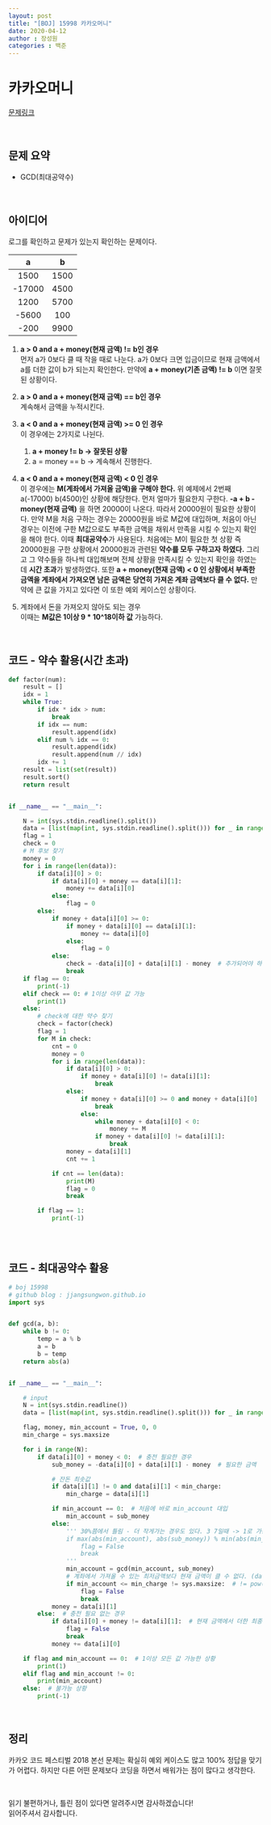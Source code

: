 ```yaml
---
layout: post
title: "[BOJ] 15998 카카오머니"
date: 2020-04-12
author : 장성원
categories : 백준
---
```


# 카카오머니

[문제링크](https://www.acmicpc.net/problem/15998)

<br>

## 문제 요약

- GCD(최대공약수)

  

<br>

## 아이디어

로그를 확인하고 문제가 있는지 확인하는 문제이다.

|   a    |  b   |
| :----: | :--: |
|  1500  | 1500 |
| -17000 | 4500 |
|  1200  | 5700 |
| -5600  | 100  |
|  -200  | 9900 |

1. **a > 0 and  a + money(현재 금액) != b인 경우**  
   먼저 a가 0보다 클 때 작을 때로 나눈다. a가 0보다 크면 입금이므로 현재 금액에서 a를 더한 값이 b가 되는지 확인한다.  만약에 **a + money(기존 금액) != b** 이면 잘못된 상황이다.     
2. **a > 0 and  a + money(현재 금액) == b인 경우**  
   계속해서 금액을 누적시킨다.

3. **a < 0 and  a + money(현재 금액) >= 0 인 경우**  
   이 경우에는 2가지로 나뉜다.  
   1) **a + money != b -> 잘못된 상황**   
   2) a = money == b -> 계속해서 진행한다.

4. **a < 0 and a + money(현재 금액) < 0 인 경우**  
   이 경우에는 **M(계좌에서 가져올 금액)을 구해야 한다.** 위 예제에서 2번째 a(-17000) b(4500)인 상황에 해당한다. 먼저 얼마가 필요한지 구한다. **-a + b - money(현재 금액)** 을 하면 20000이 나온다. 따라서 20000원이 필요한 상황이다. 만약 M을 처음 구하는 경우는 20000원을 바로 M값에 대입하며, 처음이 아닌 경우는 이전에 구한 M값으로도 부족한 금액을 채워서 만족을 시킬 수 있는지 확인을 해야 한다. 이때 **최대공약수**가 사용된다. 처음에는 M이 필요한 첫 상황 즉 20000원을 구한 상황에서 20000원과 관련된 **약수를 모두 구하고자 하였다.** 그리고 그 약수들을 하나씩 대입해보며 전체 상황을 만족시킬 수 있는지 확인을 하였는데 **시간 초과**가 발생하였다. 또한 **a + money(현재 금액) < 0 인 상황에서 부족한 금액을 계좌에서 가져오면 남은 금액은 당연히 가져온 계좌 금액보다 클 수 없다.** 만약에 큰 값을 가지고 있다면 이 또한 예외 케이스인 상황이다.

5. 계좌에서 돈을 가져오지 않아도 되는 경우  
   이때는 **M값은 1이상 9 * 10^18이하 값**  가능하다.



<br>

## 코드 - 약수 활용(시간 초과)

```python
def factor(num):
    result = []
    idx = 1
    while True:
        if idx * idx > num:
            break
        if idx == num:
            result.append(idx)
        elif num % idx == 0:
            result.append(idx)
            result.append(num // idx)
        idx += 1
    result = list(set(result))
    result.sort()
    return result


if __name__ == "__main__":

    N = int(sys.stdin.readline().split())
    data = [list(map(int, sys.stdin.readline().split())) for _ in range(N)]
    flag = 1
    check = 0
    # M 후보 찾기
    money = 0
    for i in range(len(data)):
        if data[i][0] > 0:
            if data[i][0] + money == data[i][1]:
                money += data[i][0]
            else:
                flag = 0
        else:
            if money + data[i][0] >= 0:
                if money + data[i][0] == data[i][1]:
                    money += data[i][0]
                else:
                    flag = 0
            else:
                check = -data[i][0] + data[i][1] - money  # 추가되어야 하는 돈 약수는 모두 후보
                break
    if flag == 0:
        print(-1)
    elif check == 0: # 1이상 아무 값 가능
        print(1)
    else:
        # check에 대한 약수 찾기
        check = factor(check)
        flag = 1
        for M in check:
            cnt = 0
            money = 0
            for i in range(len(data)):
                if data[i][0] > 0:
                    if money + data[i][0] != data[i][1]:
                        break
                else:
                    if money + data[i][0] >= 0 and money + data[i][0] != data[i][1]:
                        break
                    else:
                        while money + data[i][0] < 0:
                            money += M
                        if money + data[i][0] != data[i][1]:
                            break
                money = data[i][1]
                cnt += 1

            if cnt == len(data):
                print(M)
                flag = 0
                break

        if flag == 1:
            print(-1)



```

<br>



## 코드 - 최대공약수 활용

```python
# boj 15998
# github blog : jjangsungwon.github.io
import sys


def gcd(a, b):
    while b != 0:
        temp = a % b
        a = b
        b = temp
    return abs(a)


if __name__ == "__main__":

    # input
    N = int(sys.stdin.readline())
    data = [list(map(int, sys.stdin.readline().split())) for _ in range(N)]

    flag, money, min_account = True, 0, 0
    min_charge = sys.maxsize

    for i in range(N):
        if data[i][0] + money < 0:  # 충전 필요한 경우
            sub_money = -data[i][0] + data[i][1] - money  # 필요한 금액

            # 잔돈 최솟값
            if data[i][1] != 0 and data[i][1] < min_charge:
                min_charge = data[i][1]

            if min_account == 0:  # 처음에 바로 min_account 대입
                min_account = sub_money
            else:
                ''' 30%쯤에서 틀림 - 더 작게가는 경우도 있다. 3 7일때 -> 1로 가능(7 % 3 != 0이지만)
                if max(abs(min_account), abs(sub_money)) % min(abs(min_account), abs(sub_money)) != 0:  # 배수 관계 확인
                    flag = False
                    break
                '''
                min_account = gcd(min_account, sub_money)
                # 계좌에서 가져올 수 있는 최저금액보다 현재 금액이 클 수 없다. (data[i][0] + money < 0 이었기때문에)
                if min_account <= min_charge != sys.maxsize:  # != pow(10, 18)을 안하면 65% 틀림
                    flag = False
                    break
            money = data[i][1]
        else:  # 충전 필요 없는 경우
            if data[i][0] + money != data[i][1]:  # 현재 금액에서 더한 최종금액이 data[i][1]과 다르면 오류
                flag = False
                break
            money += data[i][0]

    if flag and min_account == 0:  # 1이상 모든 값 가능한 상황
        print(1)
    elif flag and min_account != 0:
        print(min_account)
    else:  # 불가능 상황
        print(-1)

```

<br>

## 정리

카카오 코드 페스티벌 2018 본선 문제는 확실히 예외 케이스도 많고 100% 정답을 맞기가 어렵다. 하지만 다른 어떤 문제보다 코딩을 하면서 배워가는 점이 많다고 생각한다.

<br>

읽기 불편하거나, 틀린 점이 있다면 알려주시면 감사하겠습니다!  
읽어주셔서 감사합니다.